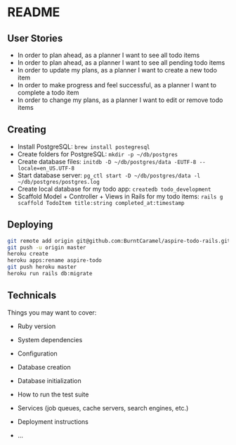 # README

## User Stories

- In order to plan ahead, as a planner I want to see all todo items
- In order to plan ahead, as a planner I want to see all pending todo items
- In order to update my plans, as a planner I want to create a new todo item
- In order to make progress and feel successful, as a planner I want to complete a todo item
- In order to change my plans, as a planner I want to edit or remove todo items

## Creating

- Install PostgreSQL: `brew install postegresql`
- Create folders for PostgreSQL: `mkdir -p ~/db/postgres`
- Create database files: `initdb -D ~/db/postgres/data -EUTF-8 --locale=en_US.UTF-8`
- Start database server: `pg_ctl start -D ~/db/postgres/data -l ~/db/postgres/postgres.log`
- Create local database for my todo app: `createdb todo_development`
- Scaffold Model + Controller + Views in Rails for my todo items: `rails g scaffold TodoItem title:string completed_at:timestamp`

## Deploying

```bash
git remote add origin git@github.com:BurntCaramel/aspire-todo-rails.git
git push -u origin master
heroku create
heroku apps:rename aspire-todo
git push heroku master
heroku run rails db:migrate
```

## Technicals

Things you may want to cover:

* Ruby version

* System dependencies

* Configuration

* Database creation

* Database initialization

* How to run the test suite

* Services (job queues, cache servers, search engines, etc.)

* Deployment instructions

* ...
